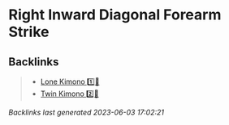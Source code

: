 # Right Inward Diagonal Forearm Strike

## Backlinks

> - [Lone Kimono 1️⃣👘](..\techniques\lone-kimono.md)
> - [Twin Kimono 2️⃣👘](..\techniques\twin-kimono.md)

_Backlinks last generated 2023-06-03 17:02:21_
